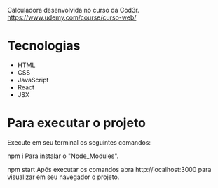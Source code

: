 Calculadora desenvolvida no curso da Cod3r. https://www.udemy.com/course/curso-web/

# Tecnologias

- HTML
- CSS
- JavaScript
- React
- JSX

# Para executar o projeto
Execute em seu terminal os seguintes comandos:

npm i
Para instalar o "Node_Modules".

npm start
Após executar os comandos abra http://localhost:3000 para visualizar em seu navegador o projeto.
